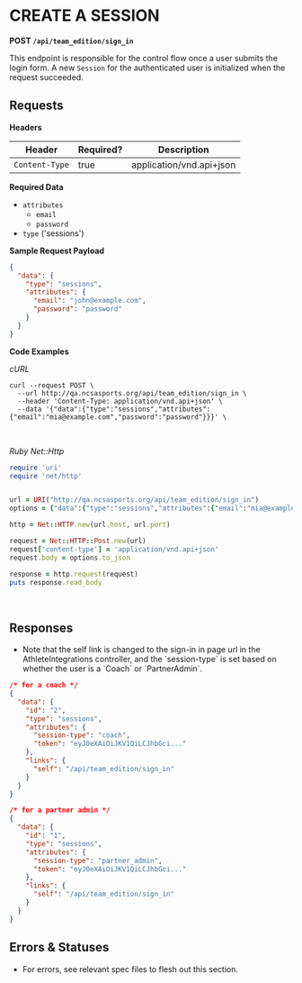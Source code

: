 # CREATE A SESSION

**POST `/api/team_edition/sign_in`**

This endpoint is responsible for the control flow once a user submits the login form. A new `Session` for the authenticated user is initialized when the request succeeded.


## Requests


**Headers**

| Header          | Required? | Description                |
|-----------------|-----------|----------------------------|
| `Content-Type`  | true      | application/vnd.api+json   |


**Required Data**

* `attributes`
  - `email`
  - `password`
* `type` ('sessions')


**Sample Request Payload**

```json
{
  "data": {
    "type": "sessions",
    "attributes": {
      "email": "john@example.com",
      "password": "password"
    }
  }
}
```

**Code Examples**

_cURL_

```shell
curl --request POST \
  --url http://qa.ncsasports.org/api/team_edition/sign_in \
  --header 'Content-Type: application/vnd.api+json' \
  --data '{"data":{"type":"sessions","attributes":{"email":"mia@example.com","password":"password"}}}' \
```

<br>

_Ruby Net::Http_

```ruby
require 'uri'
require 'net/http'


url = URI("http://qa.ncsasports.org/api/team_edition/sign_in")
options = {"data":{"type":"sessions","attributes":{"email":"mia@example.com","password":"password"}}}

http = Net::HTTP.new(url.host, url.port)

request = Net::HTTP::Post.new(url)
request['content-type'] = 'application/vnd.api+json'
request.body = options.to_json

response = http.request(request)
puts response.read_body
```

<br>

## Responses

<aside class="notice"><ul><li>Note that the self link is changed to the sign-in in page url in the AthleteIntegrations controller, and the `session-type` is set based on whether the user is a `Coach` or `PartnerAdmin`.</li></ul></aside>

```json
/* for a coach */
{
  "data": {
    "id": "2",
    "type": "sessions",
    "attributes": {
      "session-type": "coach",
      "token": "eyJ0eXAiOiJKV1QiLCJhbGci..."
    },
    "links": {
      "self": "/api/team_edition/sign_in"
    }
  }
}
```

```json
/* for a partner admin */
{
  "data": {
    "id": "1",
    "type": "sessions",
    "attributes": {
      "session-type": "partner_admin",
      "token": "eyJ0eXAiOiJKV1QiLCJhbGci..."
    },
    "links": {
      "self": "/api/team_edition/sign_in"
    }
  }
}

```


## Errors & Statuses

* For errors, see relevant spec files to flesh out this section.
